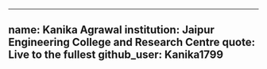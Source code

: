 
---
name: Kanika Agrawal
institution: Jaipur Engineering College and Research Centre
quote: Live to the fullest
github_user: Kanika1799
---
